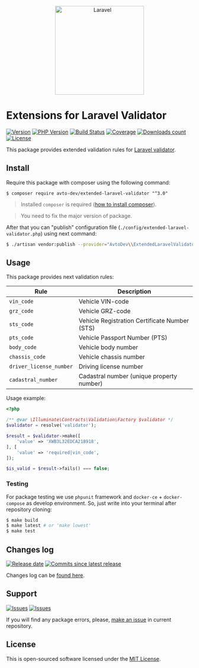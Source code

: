 <p align="center">
  <img src="https://laravel.com/assets/img/components/logo-laravel.svg" alt="Laravel" width="240" />
</p>

# Extensions for Laravel Validator

[![Version][badge_packagist_version]][link_packagist]
[![PHP Version][badge_php_version]][link_packagist]
[![Build Status][badge_build_status]][link_build_status]
[![Coverage][badge_coverage]][link_coverage]
[![Downloads count][badge_downloads_count]][link_packagist]
[![License][badge_license]][link_license]

This package provides extended validation rules for [Laravel validator][laravel_validation].

## Install

Require this package with composer using the following command:

```shell
$ composer require avto-dev/extended-laravel-validator "^3.0"
```

> Installed `composer` is required ([how to install composer][getcomposer]).

> You need to fix the major version of package.

After that you can "publish" configuration file (`./config/extended-laravel-validator.php`) using next command:

```bash
$ ./artisan vendor:publish --provider="AvtoDev\\ExtendedLaravelValidator\\ServiceProvider"
```

## Usage

This package provides next validation rules:

Rule       | Description
---------- | -----------
`vin_code` | Vehicle VIN-code
`grz_code` | Vehicle GRZ-code
`sts_code` | Vehicle Registration Certificate Number (STS)
`pts_code` | Vehicle Passport Number (PTS)
`body_code` | Vehicle body number
`chassis_code` | Vehicle chassis number
`driver_license_number` | Driving license number
`cadastral_number` | Cadastral number (unique property number)

Usage example:

```php
<?php

/** @var \Illuminate\Contracts\Validation\Factory $validator */
$validator = resolve('validator');

$result = $validator->make([
    'value' => 'XWB3L32EDCA218918',
], [
    'value' => 'required|vin_code',
]);

$is_valid = $result->fails() === false;
```

### Testing

For package testing we use `phpunit` framework and `docker-ce` + `docker-compose` as develop environment. So, just write into your terminal after repository cloning:

```bash
$ make build
$ make latest # or 'make lowest'
$ make test
```

## Changes log

[![Release date][badge_release_date]][link_releases]
[![Commits since latest release][badge_commits_since_release]][link_commits]

Changes log can be [found here][link_changes_log].

## Support

[![Issues][badge_issues]][link_issues]
[![Issues][badge_pulls]][link_pulls]

If you will find any package errors, please, [make an issue][link_create_issue] in current repository.

## License

This is open-sourced software licensed under the [MIT License][link_license].

[badge_packagist_version]:https://img.shields.io/packagist/v/avto-dev/extended-laravel-validator.svg?maxAge=180
[badge_php_version]:https://img.shields.io/packagist/php-v/avto-dev/extended-laravel-validator.svg?longCache=true
[badge_build_status]:https://img.shields.io/github/workflow/status/avto-dev/extended-laravel-validator/tests/master
[badge_coverage]:https://img.shields.io/codecov/c/github/avto-dev/extended-laravel-validator/master.svg?maxAge=60
[badge_downloads_count]:https://img.shields.io/packagist/dt/avto-dev/extended-laravel-validator.svg?maxAge=180
[badge_license]:https://img.shields.io/packagist/l/avto-dev/extended-laravel-validator.svg?longCache=true
[badge_release_date]:https://img.shields.io/github/release-date/avto-dev/extended-laravel-validator.svg?style=flat-square&maxAge=180
[badge_commits_since_release]:https://img.shields.io/github/commits-since/avto-dev/extended-laravel-validator/latest.svg?style=flat-square&maxAge=180
[badge_issues]:https://img.shields.io/github/issues/avto-dev/extended-laravel-validator.svg?style=flat-square&maxAge=180
[badge_pulls]:https://img.shields.io/github/issues-pr/avto-dev/extended-laravel-validator.svg?style=flat-square&maxAge=180
[link_releases]:https://github.com/avto-dev/extended-laravel-validator/releases
[link_packagist]:https://packagist.org/packages/avto-dev/extended-laravel-validator
[link_build_status]:https://github.com/avto-dev/extended-laravel-validator/actions
[link_coverage]:https://codecov.io/gh/avto-dev/extended-laravel-validator/
[link_changes_log]:https://github.com/avto-dev/extended-laravel-validator/blob/master/CHANGELOG.md
[link_issues]:https://github.com/avto-dev/extended-laravel-validator/issues
[link_create_issue]:https://github.com/avto-dev/extended-laravel-validator/issues/new/choose
[link_commits]:https://github.com/avto-dev/extended-laravel-validator/commits
[link_pulls]:https://github.com/avto-dev/extended-laravel-validator/pulls
[link_license]:https://github.com/avto-dev/extended-laravel-validator/blob/master/LICENSE
[getcomposer]:https://getcomposer.org/download/
[laravel_validation]:https://laravel.com/docs/5.8/validation

